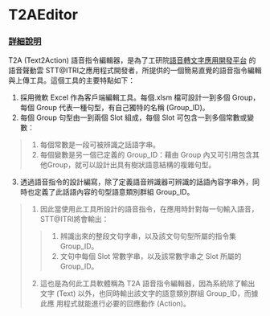 # T2AEditor

### [詳細說明](https://github.com/s0920832252/T2AEditor/blob/master/STT%40ITRI%20%E8%AA%9E%E9%9F%B3%E6%8C%87%E4%BB%A4%E5%8F%A5%E5%9E%8B%E8%A9%9E%E5%BD%99%E7%B7%A8%E8%BC%AF%E5%99%A8%E8%AA%AA%E6%98%8E%E6%9B%B8v9.pdf)



T2A (Text2Action) 語音指令編輯器，是為了工研院[語音轉文字應用開發平台](https://stt.itri.org.tw/development/manual.php) 的語音聲動雲 STT@ITRI之應用程式開發者，所提供的一個簡易直覺的語音指令編輯與上傳工具。這個工具的主要特點如下：
1. 採用微軟 Excel 作為客戶端編輯工具。每個.xlsm 檔可設計一到多個 Group，每個 Group 代表一種句型，有自己獨特的名稱 (Group_ID)。
2. 每個 Group 句型由一到兩個 Slot 組成，每個 Slot 可包含一到多個常數或變數：
> 1. 每個常數是一段可被辨識之話語字串。
> 2. 每個變數是另一個已定義的 Group_ID：藉由 Group 內又可引用包含其他Group，就可以設計出具有樹狀語意結構的複雜句型。
3. 透過語音指令的設計編寫，除了定義語音辨識器可辨識的話語內容字串外，同時也定義了此話語內容的句型語意類別群組 Group_ID。
> 1. 因此當使用此工具所設計的語音指令，在應用時針對每一句輸入語音，STT@ITRI將會輸出：
>> 1. 辨識出來的整段文句字串，以及該文句句型所屬的指令集 Group_ID。
>> 2. 文句中每個 Slot 常數字串，以及該常數字串之 Slot 所屬的 Group_ID。
> 2. 這也是為何此工具軟體稱為 T2A 語音指令編輯器，因為系統除了輸出文字 (Text) 以外，也同時輸出該文字的語意類別群組 Group_ID，而據此應
用程式就能進行必要的回應動作 (Action)。
